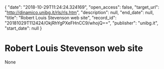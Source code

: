 {
  "date": "2018-10-29T11:24:24.324169", 
  "open_access": false, 
  "target_url": "http://dinamico.unibg.it/rls/rls.htm", 
  "description": null, 
  "end_date": null, 
  "title": "Robert Louis Stevenson web site", 
  "record_id": "20181029T112424/OkjRhYgPXeFHnCC9/whojQ==", 
  "publisher": "unibg.it", 
  "start_date": null
}

# Robert Louis Stevenson web site

None